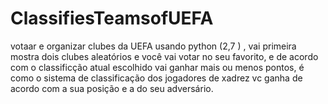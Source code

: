 # ClassifiesTeamsofUEFA

votaar e organizar clubes da UEFA usando python (2,7 ) ,
 vai primeira mostra dois clubes aleatórios e você vai votar no seu favorito, e de acordo com o classificção atual escolhido vai ganhar mais ou menos pontos, é como o sistema de classificação dos jogadores de xadrez vc ganha de acordo com a sua posição e a do seu adversário.
